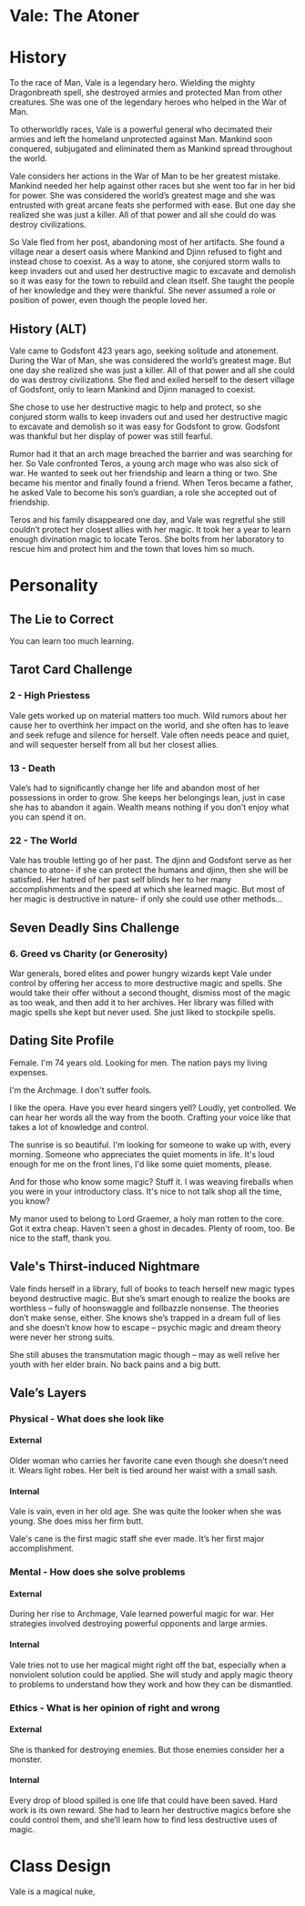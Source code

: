 # Vale: The Atoner

# History
To the race of Man, Vale is a legendary hero. Wielding the mighty Dragonbreath spell, she destroyed armies and protected Man from other creatures. She was one of the legendary heroes who helped in the War of Man.

To otherworldly races, Vale is a powerful general who decimated their armies and left the homeland unprotected against Man. Mankind soon conquered, subjugated and eliminated them as Mankind spread throughout the world.

Vale considers her actions in the War of Man to be her greatest mistake. Mankind needed her help against other races but she went too far in her bid for power. She was considered the world’s greatest mage and she was entrusted with great arcane feats she performed with ease. But one day she realized she was just a killer. All of that power and all she could do was destroy civilizations.

So Vale fled from her post, abandoning most of her artifacts. She found a village near a desert oasis where Mankind and Djinn refused to fight and instead chose to coexist. As a way to atone, she conjured storm walls to keep invaders out and used her destructive magic to excavate and demolish so it was easy for the town to rebuild and clean itself. She taught the people of her knowledge and they were thankful. She never assumed a role or position of power, even though the people loved her.
## History (ALT)
Vale came to Godsfont 423 years ago, seeking solitude and atonement. During the War of Man, she was considered the world’s greatest mage. But one day she realized she was just a killer. All of that power and all she could do was destroy civilizations. She fled and exiled herself to the desert village of Godsfont, only to learn Mankind and Djinn managed to coexist.

She chose to use her destructive magic to help and protect, so she conjured storm walls to keep invaders out and used her destructive magic to excavate and demolish so it was easy for Godsfont to grow. Godsfont was thankful but her display of power was still fearful.

Rumor had it that an arch mage breached the barrier and was searching for her. So Vale confronted Teros, a young arch mage who was also sick of war. He wanted to seek out her friendship and learn a thing or two. She became his mentor and finally found a friend. When Teros became a father, he asked Vale to become his son’s guardian, a role she accepted out of friendship.

Teros and his family disappeared one day, and Vale was regretful she still couldn’t protect her closest allies with her magic. It took her a year to learn enough divination magic to locate Teros. She bolts from her laboratory to rescue him and protect him and the town that loves him so much.

# Personality
## The Lie to Correct
You can learn too much learning.

## Tarot Card Challenge
### 2 - High Priestess
Vale gets worked up on material matters too much. Wild rumors about her cause her to overthink her impact on the world, and she often has to leave and seek refuge and silence for herself. Vale often needs peace and quiet, and will sequester herself from all but her closest allies.

### 13 - Death
Vale’s had to significantly change her life and abandon most of her possessions in order to grow. She keeps her belongings lean, just in case she has to abandon it again. Wealth means nothing if you don’t enjoy what you can spend it on.

### 22 - The World
Vale has trouble letting go of her past. The djinn and Godsfont serve as her chance to atone- if she can protect the humans and djinn, then she will be satisfied. Her hatred of her past self blinds her to her many accomplishments and the speed at which she learned magic. But most of her magic is destructive in nature- if only she could use other methods...

## Seven Deadly Sins Challenge
### 6. Greed vs Charity (or Generosity)
War generals, bored elites and power hungry wizards kept Vale under control by offering her access to more destructive magic and spells. She would take their offer without a second thought, dismiss most of the magic as too weak, and then add it to her archives. Her library was filled with magic spells she kept but never used. She just liked to stockpile spells.

## Dating Site Profile
Female. 
I'm 74 years old.
Looking for men.
The nation pays my living expenses.

I'm the Archmage. I don't suffer fools.

I like the opera. Have you ever heard singers yell? Loudly, yet controlled.
We can hear her words all the way from the booth. Crafting your voice like 
that takes a lot of knowledge and control.

The sunrise is so beautiful. I'm looking for someone to wake up with,
every morning. Someone who appreciates the quiet moments in life.
It's loud enough for me on the front lines, I'd like some quiet moments, please.

And for those who know some magic? Stuff it. I was weaving fireballs 
when you were in your introductory class. It's nice to not talk shop
all the time, you know?

My manor used to belong to Lord Graemer, a holy man rotten to the core.
Got it extra cheap. Haven't seen a ghost in decades.
Plenty of room, too. Be nice to the staff, thank you.

## Vale's Thirst-induced Nightmare
Vale finds herself in a library, full of books to teach herself new magic types beyond destructive magic. But she’s smart enough to realize the books are worthless – fully of hoonswaggle and follbazzle nonsense. The theories don’t make sense, either. She knows she’s trapped in a dream full of lies and she  doesn’t know how to escape – psychic magic and dream theory were never her strong suits.

She still abuses the transmutation magic though – may as well relive her youth with her elder brain. No back pains and a big butt.
## Vale’s Layers
### Physical - What does she look like
#### External
Older woman who carries her favorite cane even though she doesn’t need it.
Wears light robes. 
Her belt is tied around her waist with a small sash.
#### Internal
Vale is vain, even in her old age. She was quite the looker when she was young.
She does miss her firm butt.

Vale's cane is the first magic staff she ever made.
It’s her first major accomplishment.
### Mental - How does she solve problems
#### External
During her rise to Archmage, Vale learned powerful magic for war. Her strategies involved destroying powerful opponents and large armies.
#### Internal
Vale tries not to use her magical might right off the bat, especially when a nonviolent solution could be applied. She will study and apply magic theory to problems to understand how they work and how they can be dismantled.
### Ethics - What is her opinion of right and wrong
#### External
She is thanked for destroying enemies.
But those enemies consider her a monster.
#### Internal
Every drop of blood spilled is one life that could have been saved.
Hard work is its own reward. She had to learn her destructive magics before she could control them, and she’ll learn how to find less destructive uses of magic.

# Class Design
Vale is a magical nuke, 